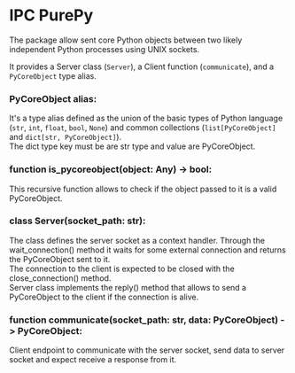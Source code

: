 # IPC PurePy

The package allow sent core Python objects between two likely independent 
Python processes using UNIX sockets.

It provides a Server class (`Server`), a Client function 
(`communicate`), and a `PyCoreObject` type alias.

### PyCoreObject alias:
It's a type alias defined as the union of the basic types of Python language
(`str`, `int`, `float`, `bool`, `None`) and common collections
(`list[PyCoreObject]` and `dict[str, PyCoreObject]`).  
The dict type key must be are str type and value are PyCoreObject.

### function is_pycoreobject(object: Any) -> bool:
This recursive function allows to check if the object passed to it 
is a valid PyCoreObject.

### class Server(socket_path: str):
The class defines the server socket as a context handler. Through the 
wait_connection() method it waits for some external connection and returns 
the PyCoreObject sent to it.  
The connection to the client is expected to be closed with the 
close_connection() method.  
Server class implements the reply() method that allows to send a 
PyCoreObject to the client if the connection is alive.

### function communicate(socket_path: str, data: PyCoreObject) -> PyCoreObject:
Client endpoint to communicate with the server socket, send data to 
server socket and expect receive a response from it.